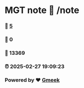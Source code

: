 # MGT note :link: /note 
### :page_facing_up: [5](/note/tag.html) 
### :speech_balloon: 0 
### :hibiscus: 13369 
### :alarm_clock: 2025-02-27 19:09:23 
### Powered by :heart: [Gmeek](https://github.com/Meekdai/Gmeek)
